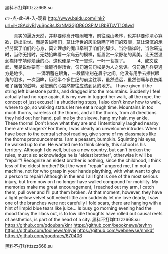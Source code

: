
黑料不打烊tttzzz668.su




👉-点-此-进-入-观看  http://www.baidu.com/link?url=jHz8AcivB1yuSpc8sJSrNM3GjOR6OSPiMLRbBTcVT1O&wd




　　真实的逼近天然，并非要你离开喧闹城市，前往深山老林，也并非要你清心寡欲，跳出尘世。而是告诫咱们，莫让浮世的灰尘隐瞒了咱们的双眼，莫让深沉的承担劳累了咱们的心身，莫让理想的魔爪牵制了咱们的脚步。当你徜徉时，当你窘迫时，当你无措时，无妨抬眸看一朵乌云的模样，低眉赏一朵野花的素美，让天然温润襟怀宁靖你烦躁的心，这也便是一花一寰球，一叶一菩提了。
　　4、或文或武，我是说你要有一律能行得场合，句句通句句松是为人之忌讳。句句通几样更通方是地步。
　　一滴泪蓄在眼角，一段情铭刻在眉宇之间。他没有用手去擦拭眼角的泪水。一次回眸，历经半个多世纪的前尘往事，虽然遥远，虽然创痛与哀伤柔和了痛苦的滋味，爱把他的心毅然带往应该到达的地方。
I have given it the string left bluestone paths, and dragged into the mountains.
Suddenly I feel actually had no rope again, it is my own in tugged her walk, all the rope, the concept of just excuse!
I a shuddering steps, I also don't know how to walk, where to go, so walking status let me eat a rough time.
Mountains in too much thorns, careless of the thorns, and all the thorns, from all directions they held out her hand, pull me by the sleeve, hang my hair, my ankle.
These thorns!
Don't know what they are and I intentionally laughed nearby there are strangers?
For them, I was clearly an unwelcome intruder.
When I have been to the central school reading, give some of my classmates like the thorns pronouncements.
I am a peasant, bumpkin.
Squinting his eyes, he walked up to me.
He wanted me to think clearly, this school is his territory.
Although I do well, but as a new country, but can't broken the rules, must also acknowledge he is "eldest brother", otherwise it will be "repair"!
Recognize an eldest brother is nothing, since the childhood, I think less of the eldest brother?
But the word "repair" angered me, I'm not a machine, not for who grasp in your hands plaything, with what want to give a person to repair!
Although in the end I all fight is one of the most serious injury, but from now on I no longer have walled compound for mobility.
My memories make me great encouragement, I reached out my arm, I catch them, pull over and I'll put them broken.
At that moment, however, they have a light yellow velvet soft velvet little arm suddenly let me love dearly, I saw one of the branches were not carefully I fold scars, there are hanging with a hint of limpid blue tears like juice...
Is busy go morning evening had the mood fancy the lilacs out, is to low idle thoughts have rolled out causal reefs of aesthetics, is part of the head of a city.
黑料不打烊tttzzz668.su https://github.com/qdouban/kinr
https://github.com/beooknews/teyhrn
https://github.com/foolnews/phyej
https://github.com/webnewse/nmkdf
https://github.com/goodraes/670406





黑料不打烊tttzzz668.su
